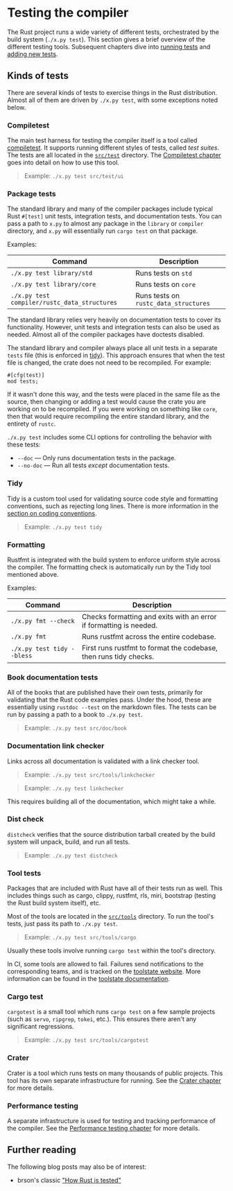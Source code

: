 # Testing the compiler

<!-- toc -->

The Rust project runs a wide variety of different tests, orchestrated by
the build system (`./x.py test`).
This section gives a brief overview of the different testing tools.
Subsequent chapters dive into [running tests](running.md) and [adding new tests](adding.md).

## Kinds of tests

There are several kinds of tests to exercise things in the Rust distribution.
Almost all of them are driven by `./x.py test`, with some exceptions noted below.

### Compiletest

The main test harness for testing the compiler itself is a tool called [compiletest].
It supports running different styles of tests, called *test suites*.
The tests are all located in the [`src/test`] directory.
The [Compiletest chapter][compiletest] goes into detail on how to use this tool.

> Example: `./x.py test src/test/ui`

[compiletest]: compiletest.md
[`src/test`]: https://github.com/rust-lang/rust/tree/master/src/test

### Package tests

The standard library and many of the compiler packages include typical Rust `#[test]`
unit tests, integration tests, and documentation tests.
You can pass a path to `x.py` to almost any package in the `library` or `compiler` directory,
and `x.py` will essentially run `cargo test` on that package.

Examples:

| Command | Description |
|---------|-------------|
| `./x.py test library/std` | Runs tests on `std` |
| `./x.py test library/core` | Runs tests on `core` |
| `./x.py test compiler/rustc_data_structures` | Runs tests on `rustc_data_structures` |

The standard library relies very heavily on documentation tests to cover its functionality.
However, unit tests and integration tests can also be used as needed.
Almost all of the compiler packages have doctests disabled.

The standard library and compiler always place all unit tests in a separate `tests` file
(this is enforced in [tidy][tidy-unit-tests]).
This approach ensures that when the test file is changed, the crate does not need to be recompiled.
For example:

```rust,ignore
#[cfg(test)]
mod tests;
```

If it wasn't done this way, and the tests were placed in the same file as the source,
then changing or adding a test would cause the crate you are working on to be recompiled.
If you were working on something like `core`,
then that would require recompiling the entire standard library, and the entirety of `rustc`.

`./x.py test` includes some CLI options for controlling the behavior with these tests:

* `--doc` — Only runs documentation tests in the package.
* `--no-doc` — Run all tests *except* documentation tests.

[tidy-unit-tests]: https://github.com/rust-lang/rust/blob/master/src/tools/tidy/src/unit_tests.rs

### Tidy

Tidy is a custom tool used for validating source code style and formatting conventions,
such as rejecting long lines.
There is more information in the [section on coding conventions](../conventions.md#formatting).

> Example: `./x.py test tidy`

### Formatting

Rustfmt is integrated with the build system to enforce uniform style across the compiler.
The formatting check is automatically run by the Tidy tool mentioned above.

Examples:

| Command | Description |
|---------|-------------|
| `./x.py fmt --check` | Checks formatting and exits with an error if formatting is needed. |
| `./x.py fmt` | Runs rustfmt across the entire codebase. |
| `./x.py test tidy --bless` | First runs rustfmt to format the codebase, then runs tidy checks. |

### Book documentation tests

All of the books that are published have their own tests,
primarily for validating that the Rust code examples pass.
Under the hood, these are essentially using `rustdoc --test` on the markdown files.
The tests can be run by passing a path to a book to `./x.py test`.

> Example: `./x.py test src/doc/book`

### Documentation link checker

Links across all documentation is validated with a link checker tool.

> Example: `./x.py test src/tools/linkchecker`

> Example: `./x.py test linkchecker`

This requires building all of the documentation, which might take a while.

### Dist check

`distcheck` verifies that the source distribution tarball created by the build system
will unpack, build, and run all tests.

> Example: `./x.py test distcheck`

### Tool tests

Packages that are included with Rust have all of their tests run as well.
This includes things such as cargo, clippy, rustfmt, rls, miri, bootstrap
(testing the Rust build system itself), etc.

Most of the tools are located in the [`src/tools`] directory.
To run the tool's tests, just pass its path to `./x.py test`.

> Example: `./x.py test src/tools/cargo`

Usually these tools involve running `cargo test` within the tool's directory.

In CI, some tools are allowed to fail.
Failures send notifications to the corresponding teams, and is tracked on the [toolstate website].
More information can be found in the [toolstate documentation].

[`src/tools`]: https://github.com/rust-lang/rust/tree/master/src/tools/
[toolstate documentation]: https://forge.rust-lang.org/infra/toolstate.html
[toolstate website]: https://rust-lang-nursery.github.io/rust-toolstate/

### Cargo test

`cargotest` is a small tool which runs `cargo test` on a few sample projects
(such as `servo`, `ripgrep`, `tokei`, etc.).
This ensures there aren't any significant regressions.

> Example: `./x.py test src/tools/cargotest`

### Crater

Crater is a tool which runs tests on many thousands of public projects.
This tool has its own separate infrastructure for running.
See the [Crater chapter](crater.md) for more details.

### Performance testing

A separate infrastructure is used for testing and tracking performance of the compiler.
See the [Performance testing chapter](perf.md) for more details.

## Further reading

The following blog posts may also be of interest:

- brson's classic ["How Rust is tested"][howtest]

[howtest]: https://brson.github.io/2017/07/10/how-rust-is-tested
